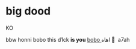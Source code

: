 # big dood
KO

<title>
  Dackar
</title>
bbw
<html>
  honni
  bobo
  </html>
this d1ck <b>is you</b>
<a href="https://www.mohmal.com/ar/inbox"> bobo </a>
اهاه 
<img src"https://www.tiktok.com/@rizkyx98/video/7061712610839776513?is_copy_url=1&is_from_webapp=v1"> a7ah </img>
